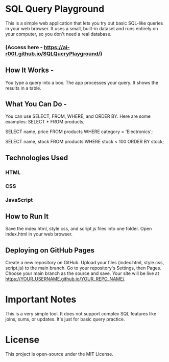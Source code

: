 # SQL Query Playground
This is a simple web application that lets you try out basic SQL-like queries in your web browser. 
It uses a small, built-in dataset and runs entirely on your computer, so you don't need a real database.
### (Access here - https://ai-r00t.github.io/SQLQueryPlayground/)

## How It Works - 
You type a query into a box. The app processes your query. It shows the results in a table.

## What You Can Do - 
You can use SELECT, FROM, WHERE, and ORDER BY.
Here are some examples:
SELECT * FROM products;

SELECT name, price FROM products WHERE category = 'Electronics';

SELECT name, stock FROM products WHERE stock < 100 ORDER BY stock;

## Technologies Used
### HTML
### CSS
### JavaScript

## How to Run It
Save the index.html, style.css, and script.js files into one folder.
Open index.html in your web browser.

## Deploying on GitHub Pages
Create a new repository on GitHub.
Upload your files (index.html, style.css, script.js) to the main branch.
Go to your repository's Settings, then Pages.
Choose your main branch as the source and save.
Your site will be live at https://YOUR_USERNAME.github.io/YOUR_REPO_NAME/.

# Important Notes
This is a very simple tool. It does not support complex SQL features like joins, sums, or updates. It's just for basic query practice.

# License
This project is open-source under the MIT License.
